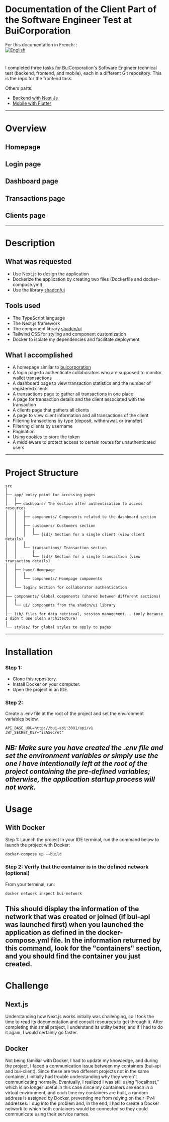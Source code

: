 # **Documentation of the Client Part of the Software Engineer Test at BuiCorporation**

For this documentation in French: :<br/>
[![English](https://img.shields.io/badge/lang-French-blue.svg)](README.fr.md)
#
I completed three tasks for BuiCorporation's Software Engineer technical test (backend, frontend, and mobile), each in a different Git repository. This is the repo for the frontend task.

Others parts:
* [Backend with Nest Js](https://github.com/AzizProg/bui-api)
* [Mobile with Flutter]()
---
# Overview
## Homepage
## Login page
## Dashboard page
## Transactions page
## Clients page
---
# Description

## What was requested
- Use Next.js to design the application
- Dockerize the application by creating two files (Dockerfile and docker-compose.yml)
- Use the library [shadcn/ui](https://ui.shadcn.com/)

## Tools used
- The TypeScript language
- The Next.js framework
- The component library [shadcn/ui](https://ui.shadcn.com/)
- Tailwind CSS for styling and component customization
- Docker to isolate my dependencies and facilitate deployment

## What I accomplished
- A homepage similar to [buicorporation](https://buicorporation.com/)
- A login page to authenticate collaborators who are supposed to monitor wallet transactions
- A dashboard page to view transaction statistics and the number of registered clients
- A transactions page to gather all transactions in one place
- A page for transaction details and the client associated with the transaction
- A clients page that gathers all clients
- A page to view client information and all transactions of the client
- Filtering transactions by type (deposit, withdrawal, or transfer)
- Filtering clients by username
- Pagination
- Using cookies to store the token
- A middleware to protect access to certain routes for unauthenticated users 
---
# Project Structure
```
src
│
├── app/ entry point for accessing pages
│   │
│   ├── dashboard/ The section after authentication to access resources
│   │   │
│   │   ├── components/ Components related to the dashboard section
│   │   │
│   │   ├── customers/ Customers section
│   │   │   │
│   │   │   └── [id]/ Section for a single client (view client details)
│   │   │  
│   │   └── transactions/ Transaction section 
│   │       │
│   │       └── [id]/ Section for a single transaction (view transaction details)
│   │  
│   ├── home/ Homepage
│   │   │
│   │   └── components/ Homepage components
│   │  
│   └── login/ Section for collaborator authentication
│  
├── components/ Global components (shared between different sections)
│   │
│   └── ui/ components from the shadcn/ui library
│  
├── lib/ files for data retrieval, session management... (only because I didn't use clean architecture)
│
└── styles/ for global styles to apply to pages

```
---
# Installation
### Step 1:
- Clone this repository.
- Install Docker on your computer.
- Open the project in an IDE.

### Step 2:
Create a .env file at the root of the project and set the environment variables below.
```
API_BASE_URL=http://bui-api:3001/api/v1
JWT_SECRET_KEY="isASecret"
```
_**NB**: Make sure you have created the .env file and set the environment variables or simply use the one I have intentionally left at the root of the project containing the pre-defined variables; otherwise, the application startup process will not work._
---
# Usage

## With Docker
Step 1: Launch the project
In your IDE terminal, run the command below to launch the project with Docker:
```
docker-compose up --build
```
### Step 2: Verify that the container is in the defined network (optional)
From your terminal, run:
```
docker network inspect bui-network
```
This should display the information of the network that was created or joined (if bui-api was launched first) when you launched the application as defined in the docker-compose.yml file.
In the information returned by this command, look for the "containers" section, and you should find the container you just created.
---
# Challenge

## Next.js
Understanding how Next.js works initially was challenging, so I took the time to read its documentation and consult resources to get through it. After completing this small project, I understand its utility better, and if I had to do it again, I would certainly go faster.

## Docker
Not being familiar with Docker, I had to update my knowledge, and during the project, I faced a communication issue between my containers (bui-api and bui-client). Since these are two different projects not in the same container, I initially had trouble understanding why they weren't communicating normally. Eventually, I realized I was still using "localhost," which is no longer useful in this case since my containers are each in a virtual environment, and each time my containers are built, a random address is assigned by Docker, preventing me from relying on their IPv4 addresses. I dug into the problem and, in the end, I had to create a Docker network to which both containers would be connected so they could communicate using their service names.
